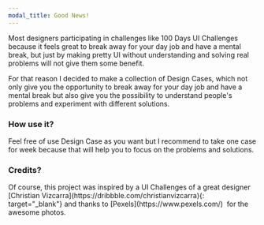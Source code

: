 ```yaml
---
modal_title: Good News!
---
```


<p>Most designers participating in challenges like 100 Days UI Challenges because it feels great to break away for your day job and have a mental break, but just by making pretty UI without understanding and solving real problems will not give them some benefit.</p>

<p>For that reason I decided to make a collection of Design Cases, which not only give you the opportunity to break away for your day job and have a mental break but also give you the possibility to understand people's problems and experiment with different solutions.</p>

### How use it?

<p>Feel free of use Design Case as you want but I recommend to take one case for week because that will help you to focus on the problems and solutions.</p>

### Credits?

<p>Of course, this project was inspired by a UI Challenges of a great designer [Christian Vizcarra](https://dribbble.com/christianvizcarra){: target="_blank"}&nbsp;and thanks to [Pexels](https://www.pexels.com/)&nbsp; for the awesome photos.</p>